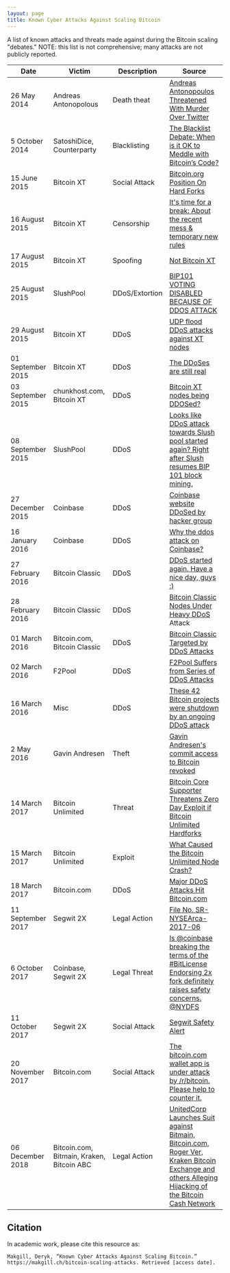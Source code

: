 ```yaml
---
layout: page
title: Known Cyber Attacks Against Scaling Bitcoin
--- 
```


A list of known attacks and threats made against during the Bitcoin scaling "debates." NOTE: this list is not comprehensive; many attacks are not publicly reported.

| Date              | Victim                                    | Description    | Source                                                                                                                                                                                                                                                                                                                                                                                                             |
| ----------------- | ----------------------------------------- | -------------- | ------------------------------------------------------------------------------------------------------------------------------------------------------------------------------------------------------------------------------------------------------------------------------------------------------------------------------------------------------------------------------------------------------------------ |
| 26 May 2014       | Andreas Antonopolous                      | Death theat    | [](https://web.archive.org/web/20160503210834/http://www.thecoinfront.com/andreas-antonopolous-threatened-with-murder-over-twitter/)[Andreas Antonopoulos Threatened With Murder Over Twitter](https://web.archive.org/web/20160503210834/http://www.thecoinfront.com/andreas-antonopolous-threatened-with-murder-over-twitter/)                                                                                   |
| 5 October 2014    | SatoshiDice, Counterparty                 | Blacklisting   | [](https://www.coindesk.com/blacklist-debate-ok-meddle-bitcoins-code)[The Blacklist Debate: When is it OK to Meddle with Bitcoin’s Code?](https://www.coindesk.com/blacklist-debate-ok-meddle-bitcoins-code)                                                                                                                                                                                                       |
| 15 June 2015      | Bitcoin XT                                | Social Attack  | [Bitcoin.org Position On Hard Forks](https://github.com/bitcoin-dot-org/bitcoin.org/pull/894)                                                                                                                                                                                                                                                                                                                      |
| 16 August 2015    | Bitcoin XT                                | Censorship     | [It's time for a break: About the recent mess & temporary new rules](https://www.reddit.com/r/Bitcoin/comments/3h9cq4/its_time_for_a_break_about_the_recent_mess/?utm_source=share&utm_medium=web2x&context=3)                                                                                                                                                                                                     |
| 17 August 2015    | Bitcoin XT                                | Spoofing       | [Not Bitcoin XT](https://github.com/xtbit/notbitcoinxt)                                                                                                                                                                                                                                                                                                                                                            |
| 25 August 2015    | SlushPool                                 | DDoS/Extortion | [BIP101 VOTING DISABLED BECAUSE OF DDOS ATTACK](https://slushpool.com/news/update-bip101-voting-disabled-because-of-ddos-attack/)                                                                                                                                                                                                                                                                                  |
| 29 August 2015    | Bitcoin XT                                | DDoS           | [UDP flood DDoS attacks against XT nodes](https://www.reddit.com/r/bitcoinxt/comments/3iumsr/udp_flood_ddos_attacks_against_xt_nodes/?utm_source=share&utm_medium=web2x&context=3)                                                                                                                                                                                                                                 |
| 01 September 2015 | Bitcoin XT                                | DDoS           | [](https://www.reddit.com/r/bitcoinxt/comments/3jg2rt/the_ddoses_are_still_real/)[The DDoSes are still real](https://www.reddit.com/r/bitcoinxt/comments/3jg2rt/the_ddoses_are_still_real/)                                                                                                                                                                                                                        |
| 03 September 2015 | chunkhost.com, Bitcoin XT          | DDoS           | [](https://www.reddit.com/r/Bitcoin/comments/3jj2hf/bitcoin_xt_nodes_being_ddosed/?utm_source=share&utm_medium=web2x&context=3)[Bitcoin XT nodes being DDOSed?](https://www.reddit.com/r/Bitcoin/comments/3jj2hf/bitcoin_xt_nodes_being_ddosed/?utm_source=share&utm_medium=web2x&context=3)                                                                                                                       |
| 08 September 2015 | SlushPool                                 | DDoS           | [](https://www.reddit.com/r/bitcoinxt/comments/3k4fkf/looks_like_ddos_attack_towards_slush_pool_started/?utm_source=share&utm_medium=web2x&context=3)[Looks like DDoS attack towards Slush pool started again? Right after Slush resumes BIP 101 block mining.](https://www.reddit.com/r/bitcoinxt/comments/3k4fkf/looks_like_ddos_attack_towards_slush_pool_started/?utm_source=share&utm_medium=web2x&context=3) |
| 27 December 2015  | Coinbase                                  | DDoS           | [](https://www.techworm.net/2015/12/hacker-ddos-coinbase-website-down.html)[Coinbase website DDoSed by hacker group](https://www.techworm.net/2015/12/hacker-ddos-coinbase-website-down.html)                                                                                                                                                                                                                      |
| 16 January 2016   | Coinbase                                  | DDoS           | [](https://bitcointalk.org/index.php?topic=1329635.0)[Why the ddos attack on Coinbase?](https://bitcointalk.org/index.php?topic=1329635.0)                                                                                                                                                                                                                                                                         |
| 27 February 2016  | Bitcoin Classic                           | DDoS           | [](https://www.reddit.com/r/Bitcoin_Classic/comments/47zglz/ddos_started_again_have_a_nice_day_guys/d0ha9j4/)[DDoS started again. Have a nice day, guys :)](https://www.reddit.com/r/Bitcoin_Classic/comments/47zglz/ddos_started_again_have_a_nice_day_guys/d0ha9j4/)                                                                                                                                             |
| 28 February 2016  | Bitcoin Classic                           | DDoS           | [Bitcoin Classic Nodes Under Heavy DDoS](https://web.archive.org/web/20160302070655/http://www.blockcy.com/bitcoin-classic-nodes-under-ddos-attack) Attack                                                                                                                                                                                                                                                                                                                                                                      |
| 01 March 2016     | Bitcoin.com, Bitcoin Classic              | DDoS           | [](https://news.bitcoin.com/bitcoin-classic-targeted-by-ddos-attacks/)[Bitcoin Classic Targeted by DDoS Attacks](https://news.bitcoin.com/bitcoin-classic-targeted-by-ddos-attacks/)                                                                                                                                                                                                                               |
| 02 March 2016     | F2Pool                                    | DDoS           | [](https://cointelegraph.com/news/f2pool-suffers-from-series-of-ddos-attacks)[F2Pool Suffers from Series of DDoS Attacks](https://cointelegraph.com/news/f2pool-suffers-from-series-of-ddos-attacks)                                                                                                                                                                                                               |
| 16 March 2016     | Misc                                      | DDoS           | [](https://removeddit.com/r/Bitcoin/comments/4aqi1s/these_42_bitcoin_projects_were_shutdown_by_an/)[These 42 Bitcoin projects were shutdown by an ongoing DDoS attack](https://removeddit.com/r/Bitcoin/comments/4aqi1s/these_42_bitcoin_projects_were_shutdown_by_an/)                                                                                                                                            |
| 2 May 2016        | Gavin Andresen                            | Theft          | [](https://news.ycombinator.com/item?id=11610342)[Gavin Andresen's commit access to Bitcoin revoked](https://news.ycombinator.com/item?id=11610342)                                                                                                                                                                                                                                                                |
| 14 March 2017     | Bitcoin Unlimited                         | Threat         | [](https://web.archive.org/web/20180612200014/https://www.ccn.com/bitcoin-core-supporter-threatens-zero-day-exploit-bitcoin-unlimited-hardforks/)[Bitcoin Core Supporter Threatens Zero Day Exploit if Bitcoin Unlimited Hardforks](https://web.archive.org/web/20180612200014/https://www.ccn.com/bitcoin-core-supporter-threatens-zero-day-exploit-bitcoin-unlimited-hardforks/)                                 |
| 15 March 2017     | Bitcoin Unlimited                         | Exploit        | [What Caused the Bitcoin Unlimited Node Crash?](https://web.archive.org/web/20190624061245/https://www.ccn.com/caused-bitcoin-unlimited-node-crash/)                                                                                                                                                                                                                                                               |
| 18 March 2017     | Bitcoin.com                               | DDoS           | [Major DDoS Attacks Hit Bitcoin.com](https://news.bitcoin.com/ddos-attacks-bitcoin-com-uncensored-information/)                                                                                                                                                                                                                                                                                                                                                                                 |
| 11 September 2017 | Segwit 2X                                 | Legal Action   | [](https://www.sec.gov/comments/sr-nysearca-2017-06/nysearca201706-161046.htm)[File No. SR-NYSEArca-2017-06](https://www.sec.gov/comments/sr-nysearca-2017-06/nysearca201706-161046.htm)                                                                                                                                                                                                                           |
| 6 October 2017    | Coinbase, Segwit 2X                       | Legal Threat   | [Is @coinbase breaking the terms of the #BitLicense Endorsing 2x fork definitely raises safety concerns.<br>@NYDFS](https://twitter.com/Excellion/status/916491407270879232)                                                                                                                                                                                                                                       |
| 11 October 2017   | Segwit 2X                                 | Social Attack  | [Segwit Safety Alert](https://web.archive.org/web/20171029022533/https://bitcoin.org/en/)                                                                                                                                                                                                                                                                                                                          |
| 20 November 2017  | Bitcoin.com                               | Social Attack  | [](https://www.reddit.com/r/btc/comments/7eabcz/the_bitcoincom_wallet_app_is_under_attack_by/)[The bitcoin.com wallet app is under attack by /r/bitcoin. Please help to counter it.](https://www.reddit.com/r/btc/comments/7eabcz/the_bitcoincom_wallet_app_is_under_attack_by/)                                                                                                                                   |
| 06 December 2018  | Bitcoin.com, Bitmain, Kraken, Bitcoin ABC | Legal Action   | [UnitedCorp Launches Suit against Bitmain, Bitcoin.com, Roger Ver, Kraken Bitcoin Exchange and others Alleging Hijacking of the Bitcoin Cash Network](https://www.marketwatch.com/story/unitedcorp-files-suit-against-bitmain-roger-ver-kraken-and-others-over-alleged-manipulation-during-bitcoin-cash-hard-fork-2018-12-06)                                                                                                                                                                                                                                                                |

## Citation

In academic work, please cite this resource as:

```
Makgill, Deryk, “Known Cyber Attacks Against Scaling Bitcoin.” https://makgill.ch/bitcoin-scaling-attacks. Retrieved [access date].
```
